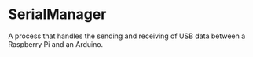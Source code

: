 # SerialManager
A process that handles the sending and receiving of USB data between a Raspberry Pi and an Arduino.
